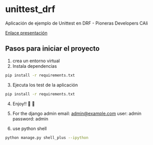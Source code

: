 # unittest_drf

Aplicación de ejemplo de Unittest en DRF - Pioneras Developers CAli

[Enlace presentación](https://docs.google.com/presentation/d/16x2my6Ykn7SMMD8mRQNhDU2Q2mh_5IMD1uywWB-QjA0/edit?usp=sharing)

## Pasos para iniciar el proyecto

1. crea un entorno virtual
2. Instala dependencias

```bash
pip install -r requirements.txt
```

3. Ejecuta los test de la aplicación
```bash
pip install -r requirements.txt
```

4. Enjoy!! :goat: :seedling:

5. For the django admin
    email: admin@example.com
    user: admin
    password: admin

6. use python shell
```bash
python manage.py shell_plus --ipython
```
